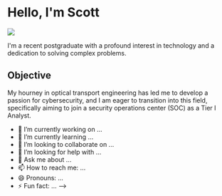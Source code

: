 # Hello, I'm Scott
<a href="https://www.linkedin.com/in/scott-cegielski-9012732b4"><img src="https://img.shields.io/badge/ -LinkedIn-0072b1?&style=for-the-badge&logo=linkedin&logoColor=white" /></a>

I'm a recent postgraduate with a profound interest in technology and a dedication to solving complex problems.


## Objective 

My hourney in optical transport engineering has led me to develop a passion for cybersecurity, and I am eager to transition into this field, specifically aiming to join a security operations center (SOC) as a Tier I Analyst.

- 🔭 I’m currently working on ...
- 🌱 I’m currently learning ...
- 👯 I’m looking to collaborate on ...
- 🤔 I’m looking for help with ...
- 💬 Ask me about ...
- 📫 How to reach me: ...
- 😄 Pronouns: ...
- ⚡ Fun fact: ...
-->
